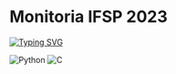 # Monitoria IFSP 2023

[![Typing SVG](https://readme-typing-svg.herokuapp.com/?color=ffffff&size=21&center=true&vCenter=true&width=1000&lines=atividades+e+estudos+do+projeto+de+Monitoria+de+Lógica+de+Programação+do+IFSP)](https://git.io/typing-svg)

![Python](https://img.shields.io/badge/Python-3776AB?style=for-the-badge&logo=python&logoColor=white)
![C](https://img.shields.io/badge/C-00599C?style=for-the-badge&logo=c&logoColor=white)
